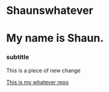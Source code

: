 # Shaunswhatever
# My name is Shaun. 

### subtitle

This is a piece of 
new change

[This is my whatever repo](https://github.com/adamxbayes/whatever)